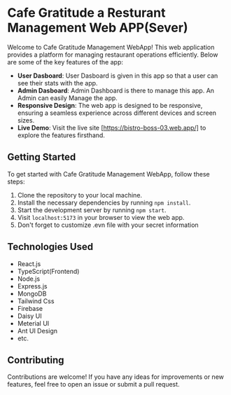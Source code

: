 # Cafe Gratitude a Resturant Management Web APP(Sever)

Welcome to Cafe Gratitude Management WebApp! This web application provides a platform for managing restaurant operations efficiently. Below are some of the key features of the app:

- **User Dasboard**: User Dasboard is given in this app so that a user can see their stats with the app.
- **Admin Dasboard**: Admin Dashboard is there to manage this app. An Admin can easily Manage the app.
- **Responsive Design**: The web app is designed to be responsive, ensuring a seamless experience across different devices and screen sizes.
- **Live Demo**: Visit the live site [https://bistro-boss-03.web.app/] to explore the features firsthand.

## Getting Started

To get started with Cafe Gratitude Management WebApp, follow these steps:

1. Clone the repository to your local machine.
2. Install the necessary dependencies by running `npm install`.
3. Start the development server by running `npm start`.
4. Visit `localhost:5173` in your browser to view the web app.
5. Don't forget to customize .evn file with your secret information

## Technologies Used

- React.js
- TypeScript(Frontend)
- Node.js
- Express.js
- MongoDB
- Tailwind Css
- Firebase
- Daisy UI
- Meterial UI
- Ant UI Design
- etc.

## Contributing

Contributions are welcome! If you have any ideas for improvements or new features, feel free to open an issue or submit a pull request.
